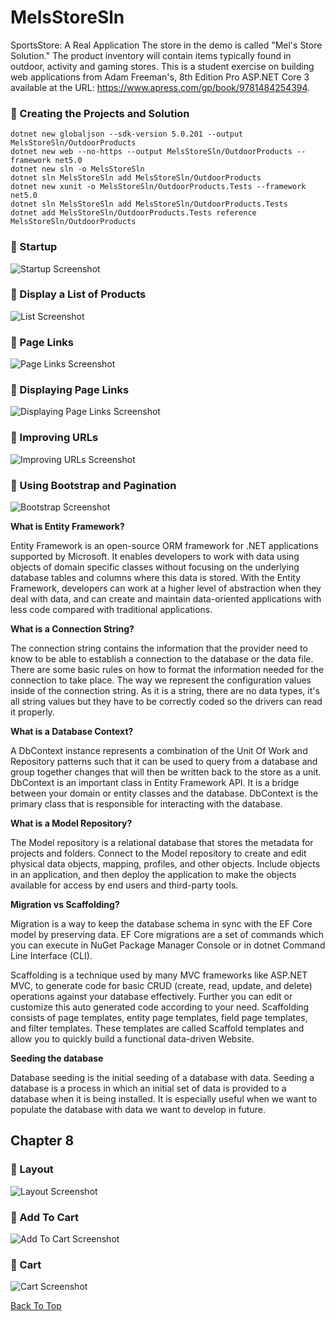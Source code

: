 # MelsStoreSln

SportsStore: A Real Application
The store in the demo is called "Mel's Store Solution." The product inventory will contain items typically found in outdoor, activity and gaming stores. This is a student exercise on building web applications from Adam Freeman's, 8th Edition Pro ASP.NET Core 3 available at the URL:
https://www.apress.com/gp/book/9781484254394.

### :trident: Creating the Projects and Solution


    dotnet new globaljson --sdk-version 5.0.201 --output MelsStoreSln/OutdoorProducts
    dotnet new web --no-https --output MelsStoreSln/OutdoorProducts --framework net5.0
    dotnet new sln -o MelsStoreSln
    dotnet sln MelsStoreSln add MelsStoreSln/OutdoorProducts 
    dotnet new xunit -o MelsStoreSln/OutdoorProducts.Tests --framework net5.0
    dotnet sln MelsStoreSln add MelsStoreSln/OutdoorProducts.Tests 
    dotnet add MelsStoreSln/OutdoorProducts.Tests reference MelsStoreSln/OutdoorProducts


### :trident: Startup

![Startup Screenshot](https://github.com/montiqum/MelsStoreSln/blob/master/Images/Part1.JPG)

### :trident: Display a List of Products

![List Screenshot](https://github.com/montiqum/MelsStoreSln/blob/master/Images/Part2.JPG)

### :trident: Page Links

![Page Links Screenshot](https://github.com/montiqum/MelsStoreSln/blob/master/Images/Part3.JPG)

### :trident: Displaying Page Links

![Displaying Page Links Screenshot](https://github.com/montiqum/MelsStoreSln/blob/master/Images/Part4.JPG)

### :trident: Improving URLs

![Improving URLs Screenshot](https://github.com/montiqum/MelsStoreSln/blob/master/Images/Part5.JPG)


### :trident: Using Bootstrap and Pagination

![Bootstrap Screenshot](https://github.com/montiqum/MelsStoreSln/blob/master/Images/Part6.JPG)

****What is Entity Framework?****

Entity Framework is an open-source ORM framework for .NET applications supported by Microsoft. It enables developers to work with data using objects of domain specific classes without focusing on the underlying database tables and columns where this data is stored. With the Entity Framework, developers can work at a higher level of abstraction when they deal with data, and can create and maintain data-oriented applications with less code compared with traditional applications.

****What is a Connection String?****

The connection string contains the information that the provider need to know to be able to establish a connection to the database or the data file. There are some basic rules on how to format the information needed for the connection to take place. The way we represent the configuration values inside of the connection string. As it is a string, there are no data types, it's all string values but they have to be correctly coded so the drivers can read it properly.

****What is a Database Context?****

A DbContext instance represents a combination of the Unit Of Work and Repository patterns such that it can be used to query from a database and group together changes that will then be written back to the store as a unit. DbContext is an important class in Entity Framework API. It is a bridge between your domain or entity classes and the database. DbContext is the primary class that is responsible for interacting with the database.

****What is a Model Repository?****

The Model repository is a relational database that stores the metadata for projects and folders. Connect to the Model repository to create and edit physical data objects, mapping, profiles, and other objects. Include objects in an application, and then deploy the application to make the objects available for access by end users and third-party tools.

****Migration vs Scaffolding?****

Migration is a way to keep the database schema in sync with the EF Core model by preserving data. EF Core migrations are a set of commands which you can execute in NuGet Package Manager Console or in dotnet Command Line Interface (CLI).

Scaffolding is a technique used by many MVC frameworks like ASP.NET MVC, to generate code for basic CRUD (create, read, update, and delete) operations against your database effectively. Further you can edit or customize this auto generated code according to your need. Scaffolding consists of page templates, entity page templates, field page templates, and filter templates. These templates are called Scaffold templates and allow you to quickly build a functional data-driven Website.

****Seeding the database****

Database seeding is the initial seeding of a database with data. Seeding a database is a process in which an initial set of data is provided to a database when it is being installed. It is especially useful when we want to populate the database with data we want to develop in future.


## Chapter 8

### :trident: Layout

![Layout Screenshot](https://github.com/montiqum/MelsStoreSln/blob/master/Images/Chap_8_Part_6.JPG)

### :trident: Add To Cart

![Add To Cart Screenshot](https://github.com/montiqum/MelsStoreSln/blob/master/Images/Chap_8_Part_8.JPG)


### :trident: Cart

![Cart Screenshot](https://github.com/montiqum/MelsStoreSln/blob/master/Images/Chap_8_Shopping_Cart.JPG)

[Back To Top](https://github.com/montiqum/MelsStoreSln#melsstoresln)
